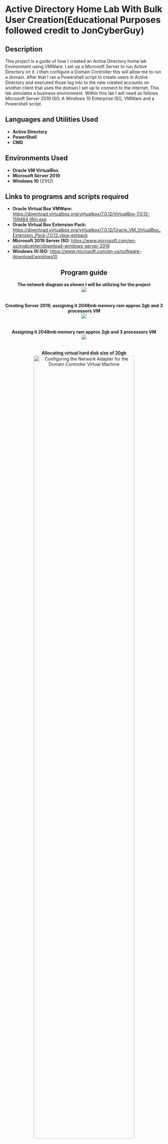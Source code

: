 <h1>Active Directory Home Lab With Bulk User Creation(Educational Purposes followed credit to JonCyberGuy)</h1>

<h2>Description</h2>
This project is a guide of how I created an Active Directory home lab Environment using VMWare. I set up a Microsoft Server to run Active Directory on it. I then configure a Domain Controller this will allow me to run a domain. After that I ran a Powershell script to create users in Active Directory and executed those log into to the new created accounts on another client that uses the domain I set up to connect to the internet. This lab simulates a business environment. Within this lab I will need as follows  Microsoft Server 2019 ISO, A Windows 10 Enterprise ISO, VMWare and a Powershell script.
<br />

<h2>Languages and Utilities Used</h2>

- <b>Active Directory</b> 
- <b>PowerShell</b>
- <b>CMD</b>

<h2>Environments Used </h2>

- <b>Oracle VM VirtualBox</b>
- <b>Microsoft Server 2019</b>
- <b>Windows 10</b> (21H2)

<h2>Links to programs and scripts required</h2>

- <b>Oracle Virtual Box VMWare:</b> https://download.virtualbox.org/virtualbox/7.0.12/VirtualBox-7.0.12-159484-Win.exe
- <b>Oracle Virtual Box Extension Pack:</b> https://download.virtualbox.org/virtualbox/7.0.12/Oracle_VM_VirtualBox_Extension_Pack-7.0.12.vbox-extpack
- <b>Microsoft 2019 Server ISO:</b> https://www.microsoft.com/en-us/evalcenter/download-windows-server-2019
- <b>Windows 10 ISO:</b> https://www.microsoft.com/en-us/software-download/windows10

<h2 align="center">Program guide</h2>

<p align="center">
<b>The network diagram as shown I will be utilizing for the project</b> <br/>
<img src="https://i.imgur.com/ceuZrI3.jpg"/>
<br />
<br />
<br />
<b>Creating Server 2019, assigning it 2048mb memory ram approx 2gb and 3 processors VM</b> <br/>
<img src="https://i.imgur.com/nqjMOCy.jpg"/>
<br />
<br />
<br/>
<b>Assigning it 2048mb memory ram approx 2gb and 3 processors VM</b> <br/>
<img src="https://i.imgur.com/3rNQbeE.jpg"/>
<br />
<br />
<br/>
<b>Allocating virtual hard disk size of 20gb</b> <br/>
 <img src="https://i.imgur.com/37XGBtj.jpg" height="80%" width="80%" alt="Configuring the Network Adapter for the Domain Controller Virtual Machine"/>
<br />
<br />
<br />
<b>Succesfully Installed Windows 10 on Server 2019 ISO on Windows 10</b> <br/>
<img src="https://i.imgur.com/KU3zbLY.jpg" height="80%" width="80%" alt="Configuring the Network"/>
<br />
<br />
<br />
<b>After downloading Windows Server 2019 on the Virtual Machine the first thing I have to do as follows is too configure the two network Adapters I have. One is dedicated to the internet which is running NAT and one is the dedicated internal VM network</b> <br/>
<img src="https://i.imgur.com/ZbMWVag.jpg" height="80%" width="80%" alt="Configuring the Network"/>
<br />
<br />
<br />
<b>Now I have to figure out which NIC is Internet and which NIC is internal. Ethernet 1 renamed to _INTERNET1_ It is internet NIC because its a COMCAST DNS Server IPv4 address</b> <br/>
<img src="https://i.imgur.com/v3nA5qW.jpg" height="80%" width="80%" alt="Configuring the Network"/>
<br />
<br />
<br />
<b>Ethernet 2 Nic is Internal Nic because of the Autoconfiguration IPv4 has been sent to the DHCP and unable to find IPv4 address and returned by the server as automatically assigned and Ethernet 2 has been renamed to X_Internal_X1</b> <br/>
<img src="https://i.imgur.com/5reINZo.jpg" height="80%" width="80%" alt="Configuring the Network"/>
<br />
<br />
<br />
<b/> As both of the ethernet adapters names have changed and visible as depicted Ethernet 1 named as _INTERNET1_ and Ethernet 2 named as X_Internal_X1</b> <br/>
<img src="https://i.imgur.com/9T3ZnJl.jpg" height="80%" width="80%" alt="Configuring the Network"/>  
<br />
<br />
<br />
<b> I resolve the Internal network adapter and assign it the IP address based on the diagram above (172.16.0.1) I do not have to give it a default gateway because the Domain Controller as such is the gateway. As for the DNS server I assign it an IP based on the diagram insinuated, a loop back address which will ping itself as required for installing Active Directory. </b> <br/>
<img src="https://i.imgur.com/FZ1VhvZ.jpg"/>
<br />
<br />
<br />
<b>Since I know which network adapter is Internet NIC and Internal NIC Internal and External. I rename the pc from Domain Controller to DController as shown I have also restarted it as required and went back into settings and checked. This prompts a restart which is required</b> <br/>
<img src="https://i.imgur.com/zGWGDNS.jpg" height="80%" width="80%" alt="Renaming the PC"/>
<br />
<br />
<br />
<b>After rebooting in I download Active Directory. Video cut short but it downloads successfully.</b> <br/>

https://user-images.githubusercontent.com/108043108/176958623-4276b4d1-3c6e-469c-8875-49007d003aa2.mp4

<br />
<br />
<p align="center">
<b>I installed Active Directory Domain Services, but we never actually set the server (or computer) as the domain. Now I have to actually create the domain</b> <br/>
</p>

https://user-images.githubusercontent.com/108043108/176959446-c4992d67-9bdc-4a5b-8229-e6d18850e29d.mp4

<br />
<br />
<p align="center">
<b>When the server is promoted to a domain, it forces a restart. When I log back in you can see that the domain was created successfully because my admin account now have MYDOMAIN in front of it!</b> <br/>
</p>
<img src="https://i.imgur.com/BmLk2Gc.jpg" height="80%" width="80%" alt="Renaming the PC"/>
<br />
<br />
<p align="center">
<b>Now instead of using the built in Admin account, I will create a dedicated domain Admin account </b> <br/>
</p>

https://user-images.githubusercontent.com/108043108/176960581-a0934287-267c-464e-8eee-8b85ae523910.mp4

<br />
<br />
<p align="center">
<b>I created a domain specific admin account, but it does not have admin priviledges. I have to go into Active Directory and promote this new account to Administrator. When I do that I then log out of the built in Admin account and into my newly created Domain Admin account!</b> <br/>
</p>

https://user-images.githubusercontent.com/108043108/176961105-3f8df2e0-f1e2-490b-a457-e1dd3fc2470a.mp4

<br />
<br />
<p align="center">
<b>Now I need to install and configure the RAS/NAT so that my Windows 10 client computer will be able to access the internet through the internal network via the Domain Controller</b> <br/>
</p>

https://user-images.githubusercontent.com/108043108/176961534-0afd1ae0-c421-4af7-ae76-7b2cefe43bdd.mp4

<br />
<br />
<p align="center">
<b>Now that the role is installed I need to configure the Routing and Remote Access</b> <br/>
</p>

https://user-images.githubusercontent.com/108043108/176961801-c6ed71d1-4f12-4775-82d5-853cac5260da.mp4

<br />
<br />
<p align="center">
<b>Great! Now that Remote Access is installed and configured, it is now time to Install a DHCP Server. This will allow our Windows 10 clients to be assigned an IP address and allow them to browse the internet.</b> <br/>
</p>

https://user-images.githubusercontent.com/108043108/176962485-229ae237-b9e9-4178-b857-4741d318d33e.mp4

<br />
<br />
<p align="center">
<b>Now to configure the DHCP and setup a scope. The whole purpose of DHCP is to allows computers on the network to automatically be assigned an IP address. The scope I will be creating will give assign IP addresses in a range, the range being 172.16.0.100-200 so the DHCP will effectively be able to give out 100 IP addresses. I also set the amount of time the IP addresses can be leased out to 20 days. The reason for the lease is when an IP address is assigned, it can't be used by other devices. So if I only have 100 IP addresses and 100 are used, new devices can't be assigned an IP address on the network meaning they can't connect to the internet. A lease is just an amount of time an IP address can be owned (leased) by a device before being recycled. If this was for example a Café that offers wifi and the average time a person spent inside said Café was 2 hours, it would make no sense to lease an IP address to them for 20 days. That would effectively lock up that IP address for that amount of time and no one else could use it. If this were a Café I would recommend setting the lease duration to under 4 hours and give a bigger range. Since this is only VM, the lease duration doesn't matter.</b> <br/>
</p>

https://user-images.githubusercontent.com/108043108/176962663-866da4fd-de06-4549-9b86-3925a674bb3d.mp4

<br />
<br />
<p align="center">
<b>To get my powershell script from the internet I need to be able to browse the web. I have to disable the security features on the Domain Controller. If this was an actual production environment I would never do this, security risk. Since this is only a lab environment for myself it is not an issue. I could browse the internet without doing this step but it is annoying because it will spam us warnings for every webpage we visit</b> <br/>
</p>

https://user-images.githubusercontent.com/108043108/176964588-4b7ab303-c338-4037-8142-996bde30cac3.mp4

<br />
<br />
<p align="center">
<b>Now that Active Directory is configured and my Domain Controller is configured as well, I use a Powershell script to create over 1000 user accounts</b> <br/>
</p>
<img src="https://i.imgur.com/ISI6fPb.jpg" height="80%" width="80%" alt="Using Powershell to create 1000 user accounts in bulk"/>
<br />
<br />
<p align="center">
<b>Here is a video of the script running!</b> <br/>
</p>

https://user-images.githubusercontent.com/108043108/176953922-60b62f24-fd3f-41b4-ae0c-8780afc7b708.mp4

<br />
<br />
<p align="center">
<b>The script has run successfully and the output confirmations that the user accounts has been created looks amazing. There were some duplicates that were not created, but that is easily solved by adding to the Powershell script a few lines of code that will tell it what to do in case duplicates occur. Perhaps something along the lines of "If a duplicate occurs, add a 1 to the end of the account name" for example. If you want to see the full code used, refer to the top of this repository. The script is under CREATE_USERS.ps1</b> <br/>
</p>
<img src="https://i.imgur.com/MhlDg1o.jpg" height="80%" width="80%" alt="Using Powershell to create 1000 user accounts in bulk"/>
<br />
<br />
<p align="center">
<b>It is now time to create a new Virtual Machine that will act as a user in the domain. I name this machine CLIENT1</b> <br/>
</p>
<img src="https://i.imgur.com/wvBRBWf.jpg" height="80%" width="80%" alt="Setting up new Virtual Machine"/>
<br />
<br />
<p align="center">
<b>I configure the network adapter so that it is not NAT and can't connect to the internet on my local network. The only way this Virtual Machine should be able to connect to the internet is by being assigned an IP from the DC on the Server VM. Refer to the Diagram at the beginning. I have to change the network adapter to be on the same internal network as the Domain Controller, in this case VMnet0</b>  <br/>
</p>
<img src="https://i.imgur.com/6IjDUEj.jpg" height="80%" width="80%" alt="Configuring the VM Network Adapter"/>
<br />
<br />
<p align="center">
<b>After configuring a separate virtual machine that will simulate an employee logging into the domain. Lets kill two birds with one stone by renaming the computer CLIENT1 and clicking the box to become a member of the mydomain.com domain. I am prompted to give my log in credential and I chose to use the Administrator account I set up earlier</b>  <br/>
</p>
<img src="https://i.imgur.com/ceB3tDJ.jpg" height="80%" width="80%" alt="Configuring the Client VM"/>
<br />
<br />
<p align="center">
<b>I Successfully join the domain as a member!</b>  <br/>
</p>
<img src="https://i.imgur.com/euBgIXf.jpg" height="80%" width="80%" alt="Configuring the Client VM"/>
<br />
<br />
<p align="center">
<b>I log into a user account I created from the Powershell script to test if everything is configured correctly. Instead of logging into the user account created when I made the virtual machine, I try to log into a user created account in MYDOMAIN</b>  <br/>
</p>
<img src="https://i.imgur.com/dPeaySX.gif" height="80%" width="80%" alt="Testing The Environment"/>
<br />
<br />
<p align="center">
<b>Running command promt to see if the client VM is getting the IP address properly assigned by the DC. We can see that I was properly leased an IP address by the domain controller (circled red) and when I ping the domain, it works (circled yellow)</b>  <br/>
</p>
<img src="https://i.imgur.com/QBWuCS9.jpg" height="80%" width="80%" alt="Testing The Environment"/>
<br />
<br />
<p align="center">
<b>A final test to see that the work environment and bulk users I created is working</b>  <br/>
</p>
<img src="https://i.imgur.com/j6ZRHPz.jpg" height="80%" width="80%" alt="Testing The Environment"/>
<br />
<br />
<p align="center">
<b>I head back into my server VM and check the DCHP to see how many addresses has been leased. We can see here circled in red that my CLIENT1 Virtual Machine has been leased an address. If this was a real company environment there would be hundreds, if not thousands of leased addresses in this folder depending on what the lease duration is of course! I set mine to 20 days in this environment</b>  <br/>
</p>
<img src="https://i.imgur.com/qvNKa7v.jpg" height="80%" width="80%" alt="Checking leased addresses"/>
<br />
<br />
<p align="center">
<b>Here is another way to check how many computers or devices are currently connected to the domain. We can see that my CLIENT1 computer is being properly recognized in Active Directory. Again, if this was a real environment there would probably be thousands of devices in this folder</b>  <br/>
</p>
<img src="https://i.imgur.com/A2dMovv.jpg" height="80%" width="80%" alt="Checking the computers in Active Dirctory"/>
<br />
<br />
<p align="center">
<b>Here I am scrolling through all the User accounts I created with Powershell. Over 1000 has been created!</b>  <br/>
</p>
<img src="https://i.imgur.com/POpjnf9.gif" height="80%" width="80%" alt="Checking the Users created by Powershell"/>
<br />
<br />
</p>

<!--
 ```diff
- text in red
+ text in green
! text in orange
# text in gray
@@ text in purple (and bold)@@
```
--!>
